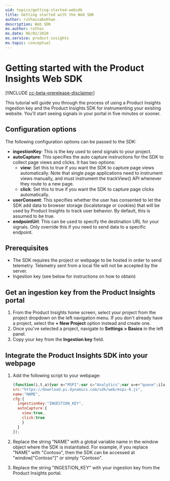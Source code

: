 ```yaml
---
uid: topics/getting-started-websdk
title: Getting started with the Web SDK
author: ruthaisabokhae
description: Web SDK
ms.author: ruthai
ms.date: 06/02/2020
ms.service: product-insights
ms.topic: conceptual
---
```


# Getting started with the Product Insights Web SDK

[!INCLUDE [cc-beta-prerelease-disclaimer]( includes/cc-beta-prerelease-disclaimer.md)]

This tutorial will guide you through the process of using a Product Insights ingestion key and the Product Insights SDK for instrumenting your existing website. You'll start seeing signals in your portal in five minutes or sooner.

## Configuration options

The following configuration options can be passed to the SDK:

- **ingestionKey**: This is the key used to send signals to your project.
-	**autoCapture**: This specifies the auto capture instructions for the SDK to collect page views and clicks. It has two options:
    - **view**: Set this to true if you want the SDK to capture page views automatically. Note that single page applications need to instrument views manually, and must instrument the trackView() API whenever they route to a new page.
    - **click**: Set this to true if you want the SDK to capture page clicks automatically.
-	**userConsent**: This specifies whether the user has consented to let the SDK add data to browser storage (localstorage or cookies) that will be used by Product Insights to track user behavior. By default, this is assumed to be true.
-	**endpointUrl**: This can be used to specify the destination URL for your signals. Only override this if you need to send data to a specific endpoint.

## Prerequisites

* The SDK requires the project or webpage to be hosted in order to send telemetry. Telemetry sent from a local file will not be accepted by the server.
* Ingestion key (see below for instructions on how to obtain)

## Get an ingestion key from the Product Insights portal

1. From the Product Insights home screen, select your project from the project dropdown on the left navigation menu. If you don't already have a project, select the **+ New Project** option instead and create one.
2. Once you've selected a project, navigate to **Settings > Basics** in the left panel.
3. Copy your key from the **Ingestion key** field.

## Integrate the Product Insights SDK into your webpage

1. Add the following script to your webpage:
    ```javascript
    (function(i,t,a){var e="MSPI";var c="Analytics";var u=e+"queue";i[u]=i[u]||[];var n=i[e]||function(r){var t={};t[c]={};function e(e){while(e.length){var n=e.pop();t[c][n]=function(e){return function(){i[u].push([e,r,arguments])}}(n)}}var n="track";var a="set";e([n+"Signal",n+"View",n+"Action",a+"Property",a+"User","initialize","teardown"]);return t}(a.name);var r=a.name;if(!i[e]){i[r]=n[c];i[u].push(["new",r]);setTimeout(function(){var e="script";var n=t.createElement(e);n.async=1;n.src=a.src;var r=t.getElementsByTagName(e)[0];r.parentNode.insertBefore(n,r)},1)}else{i[r]=new n[c]}i[r].initialize(a.cfg)})  (window,document,{
    src:"https://download.pi.dynamics.com/sdk/web/mspi-0.js",
    name:"NAME",
    cfg:{
      ingestionKey:"INGESTION_KEY",
      autoCapture:{
        view:true,
        click:true
        }
      }
    });
    ```

2. Replace the string "NAME" with a global variable name in the window object where the SDK is instantiated. For example, if you replace "NAME" with "Contoso", then the SDK can be accessed at "window["Contoso"]" or simply "Contoso".

3. Replace the string "INGESTION_KEY" with your ingestion key from the Product Insights portal.
